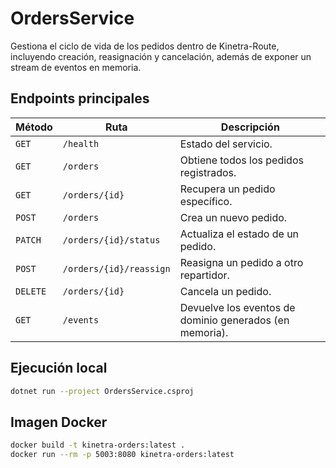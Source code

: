 # OrdersService

Gestiona el ciclo de vida de los pedidos dentro de Kinetra-Route, incluyendo creación, reasignación y cancelación, además de exponer un stream de eventos en memoria.

## Endpoints principales

| Método | Ruta | Descripción |
| --- | --- | --- |
| `GET` | `/health` | Estado del servicio. |
| `GET` | `/orders` | Obtiene todos los pedidos registrados. |
| `GET` | `/orders/{id}` | Recupera un pedido específico. |
| `POST` | `/orders` | Crea un nuevo pedido. |
| `PATCH` | `/orders/{id}/status` | Actualiza el estado de un pedido. |
| `POST` | `/orders/{id}/reassign` | Reasigna un pedido a otro repartidor. |
| `DELETE` | `/orders/{id}` | Cancela un pedido. |
| `GET` | `/events` | Devuelve los eventos de dominio generados (en memoria). |

## Ejecución local

```bash
dotnet run --project OrdersService.csproj
```

## Imagen Docker

```bash
docker build -t kinetra-orders:latest .
docker run --rm -p 5003:8080 kinetra-orders:latest
```
